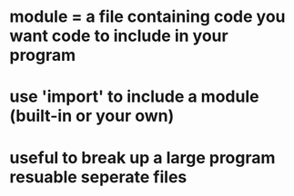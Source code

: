 # module = a file containing code you want code to include in your program

# use 'import' to include a module (built-in or your own)

# useful to break up a large program resuable seperate files
